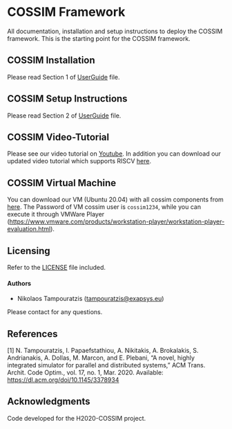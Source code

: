 # COSSIM Framework

All documentation, installation and setup instructions to deploy the COSSIM framework. This is the starting point for the COSSIM framework. 

## COSSIM Installation

Please read Section 1 of [UserGuide](COSSIMUG_V1.1.pdf) file.

## COSSIM Setup Instructions

Please read Section 2 of [UserGuide](COSSIMUG_V1.1.pdf) file.

## COSSIM Video-Tutorial

Please see our video tutorial on [Youtube](https://youtu.be/QZTwQv0xqhk).
In addition you can download our updated video tutorial which supports RISCV [here](http://kition.mhl.tuc.gr:8000/f/115b30824b/).

## COSSIM Virtual Machine

You can download our VM (Ubuntu 20.04) with all cossim components from [here](http://kition.mhl.tuc.gr:8000/d/8a0be2bdcf/). The Password of VM cossim user is `cossim1234`, while you can execute it through VMWare Player (https://www.vmware.com/products/workstation-player/workstation-player-evaluation.html).

## Licensing

Refer to the [LICENSE](LICENSE) file included.

#### Authors

* Nikolaos Tampouratzis (tampouratzis@exapsys.eu)

Please contact for any questions.

## References
<a id="1">[1]</a> 
N. Tampouratzis, I. Papaefstathiou, A. Nikitakis, A. Brokalakis,
S. Andrianakis, A. Dollas, M. Marcon, and E. Plebani, “A novel,
highly integrated simulator for parallel and distributed systems,”
ACM Trans. Archit. Code Optim., vol. 17, no. 1, Mar. 2020.
Available: https://dl.acm.org/doi/10.1145/3378934


## Acknowledgments

Code developed for the H2020-COSSIM project.

